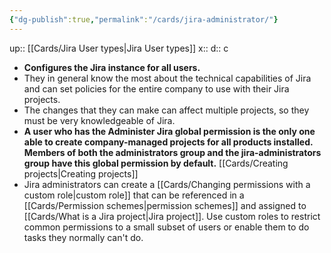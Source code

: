 ```yaml
---
{"dg-publish":true,"permalink":"/cards/jira-administrator/"}
---
```


up:: [[Cards/Jira User types\|Jira User types]] 
x:: 
d:: c

- **Configures the Jira instance for all users.** 
- They in general know the most about the technical capabilities of Jira and can set policies for the entire company to use with their Jira projects. 
- The changes that they can make can affect multiple projects, so they must be very knowledgeable of Jira.
- **A user who has the Administer Jira global permission is the only one able to create company-managed projects for all products installed. Members of both the administrators group and the jira-administrators group have this global permission by default.** [[Cards/Creating projects\|Creating projects]]
- Jira administrators can create a [[Cards/Changing permissions with a custom role\|custom role]] that can be referenced in a [[Cards/Permission schemes\|permission schemes]] and assigned to [[Cards/What is a Jira project\|Jira project]]. Use custom roles to restrict common permissions to a small subset of users or enable them to do tasks they normally can't do.